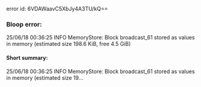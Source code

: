 error id: 6VDAWaavC5XbJy4A3TU/kQ==
### Bloop error:

25/06/18 00:36:25 INFO MemoryStore: Block broadcast_61 stored as values in memory (estimated size 198.6 KiB, free 4.5 GiB)
#### Short summary: 

25/06/18 00:36:25 INFO MemoryStore: Block broadcast_61 stored as values in memory (estimated size 19...